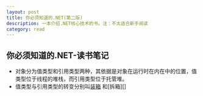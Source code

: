 ```yaml
---
layout: post
title: 你必须知道的.NET(第二版)
description: 一本介绍.NET核心技术的书，注：不太适合新手阅读
category: read
---
```


## 你必须知道的.NET-读书笔记
* 对象分为值类型和引用类型两种，其依据是对象在运行时在内在中的位置，值类型位于线程的堆栈，而引用类型位于托管堆。
* 值类型与引用类型的转变分别叫[装箱]() 和[拆箱][]
